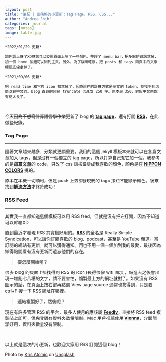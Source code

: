```yaml
---
layout: post
title: "筆記 | 部落格的小更新：Tag Page, RSS, CSS..."
author: "Andrea Shih"
categories: journal
tags: [notes]
image: table.jpg
---
```


```
*2022/01/29 更新*

調色調上癮了XD應該可以發現頁面上多了一些顏色。整理了 menu bar，把多餘的資訊拿掉，加一個 home 按鈕可以回到主頁。另外，為了版面乾淨，把 posts 和 tags 兩頁中的文章標題底線拿掉了。

*2021/09/06 更新*

把 read time 和它的 icon 都拿掉了，因為現在的計算方式是英文的 token，我找不到怎麼改算中文的。blog 首頁的預覽 truncate 也減成 250 字。原本是 350，對於中文來說有點太長了。
```

&nbsp;

今天~~因為不想寫計算語言學作業~~更新了 blog 的 [**<u>tag page</u>**](https://andreashih.github.io/blog/menu/tags.html)，還有打開 [**<u>RSS</u>**](https://andreashih.github.io/blog/rss-feed.xml)，在此做些紀錄。

### Tag Page
---
隨著文章越來越多，分類就更顯重要。我用的這個 jekyll 模板本來就可以在各篇文章加入 tags，但是沒有一個獨立的 tag page，所以打算自己幫它加一個。我參考的是[**<u>這篇文章</u>**](https://nk910216.github.io/2017/08/11/UsingTagsForJekyll/)的 code，只改了 css 讓按鈕變成我喜歡的顏色，顏色是在 [**<u>NIPPON COLORS</u>**](https://nipponcolors.com/) 挑的。

原本在本機一切順利，但是 push 上去卻發現我的 tags 按鈕不能顯示顏色。後來找到[**<u>解決方法</u>**](https://stackoverflow.com/questions/49743535/jekyll-static-page-css-not-rendering)才終於成功！

### RSS Feed
---
其實我一直都知道這個模板可以用 RSS feed，但就是沒有把它打開，因為不知道可以幹嘛XD

直到最近才發現 RSS 其實蠻好用的。[**<u>RSS</u>**](https://zh.wikipedia.org/wiki/RSS) 的全名是 Really Simple Syndication，可以讓你訂閱喜歡的 blog、podcast，甚至是 YouTube 頻道。當訂閱的網站有更新，就可以獲得通知。再也不用一個一個加到我的最愛，最後因為懶得點開看有沒有更新而遺忘他們的存在。

> **要怎麼開始呢？**

很多 blog 的頁面上都找得到 RSS 的 icon (長得很像 wifi 圖示)，點進去之後會出現一堆亂七八糟的文字，請不要害怕，複製最上方的網址就對了。如果沒有 RSS 圖示的話，在頁面上按右鍵再點選 View page source 通常也找得到，只是要 ctrl+F 搜一下 RSS 網址在哪裡。

> **連結複製好了，然後呢？**

現在有許多管理 RSS 的平台，最多人使用的應該屬 [**<u>Feedly</u>**](https://feedly.com/)，直接將 RSS feed 複製貼上即可，但免費版有資料夾數量限制。Mac 用戶推薦使用 [**<u>Vienna</u>**](https://www.vienna-rss.com/)，介面簡潔好用，資料夾數量沒有限制。

&nbsp;

以上就是這次的小更新，也歡迎大家用 RSS 訂閱這個 blog！

Photo by <a href="https://unsplash.com/@krisatomic?utm_source=unsplash&utm_medium=referral&utm_content=creditCopyText">Kris Atomic</a> on <a href="https://unsplash.com/s/photos/cafe?utm_source=unsplash&utm_medium=referral&utm_content=creditCopyText">Unsplash</a>
  